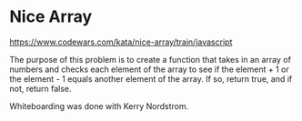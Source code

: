 # Nice Array
https://www.codewars.com/kata/nice-array/train/javascript

The purpose of this problem is to create a function that takes in an array of numbers and checks each element of the array to see if the element + 1 or the element - 1 equals another element of the array. If so, return true, and if not, return false.

Whiteboarding was done with Kerry Nordstrom.

